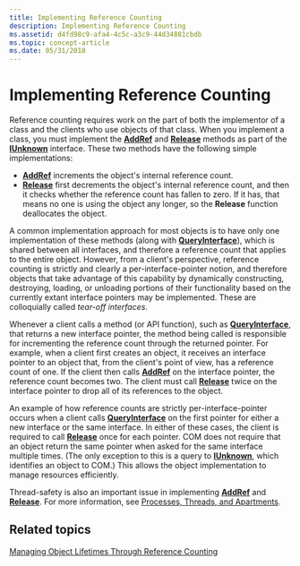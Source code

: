 ```yaml
---
title: Implementing Reference Counting
description: Implementing Reference Counting
ms.assetid: d4fd98c9-afa4-4c5c-a3c9-44d34881cbdb
ms.topic: concept-article
ms.date: 05/31/2018
---
```


# Implementing Reference Counting

Reference counting requires work on the part of both the implementor of a class and the clients who use objects of that class. When you implement a class, you must implement the [**AddRef**](/windows/win32/api/unknwn/nf-unknwn-iunknown-addref) and [**Release**](/windows/win32/api/unknwn/nf-unknwn-iunknown-release) methods as part of the [**IUnknown**](/windows/desktop/api/Unknwn/nn-unknwn-iunknown) interface. These two methods have the following simple implementations:

-   [**AddRef**](/windows/win32/api/unknwn/nf-unknwn-iunknown-addref) increments the object's internal reference count.
-   [**Release**](/windows/win32/api/unknwn/nf-unknwn-iunknown-release) first decrements the object's internal reference count, and then it checks whether the reference count has fallen to zero. If it has, that means no one is using the object any longer, so the **Release** function deallocates the object.

A common implementation approach for most objects is to have only one implementation of these methods (along with [**QueryInterface**](/windows/desktop/api/Unknwn/nf-unknwn-iunknown-queryinterface(q))), which is shared between all interfaces, and therefore a reference count that applies to the entire object. However, from a client's perspective, reference counting is strictly and clearly a per-interface-pointer notion, and therefore objects that take advantage of this capability by dynamically constructing, destroying, loading, or unloading portions of their functionality based on the currently extant interface pointers may be implemented. These are colloquially called *tear-off interfaces*.

Whenever a client calls a method (or API function), such as [**QueryInterface**](/windows/desktop/api/Unknwn/nf-unknwn-iunknown-queryinterface(q)), that returns a new interface pointer, the method being called is responsible for incrementing the reference count through the returned pointer. For example, when a client first creates an object, it receives an interface pointer to an object that, from the client's point of view, has a reference count of one. If the client then calls [**AddRef**](/windows/win32/api/unknwn/nf-unknwn-iunknown-addref) on the interface pointer, the reference count becomes two. The client must call [**Release**](/windows/win32/api/unknwn/nf-unknwn-iunknown-release) twice on the interface pointer to drop all of its references to the object.

An example of how reference counts are strictly per-interface-pointer occurs when a client calls [**QueryInterface**](/windows/desktop/api/Unknwn/nf-unknwn-iunknown-queryinterface(q)) on the first pointer for either a new interface or the same interface. In either of these cases, the client is required to call [**Release**](/windows/win32/api/unknwn/nf-unknwn-iunknown-release) once for each pointer. COM does not require that an object return the same pointer when asked for the same interface multiple times. (The only exception to this is a query to [**IUnknown**](/windows/desktop/api/Unknwn/nn-unknwn-iunknown), which identifies an object to COM.) This allows the object implementation to manage resources efficiently.

Thread-safety is also an important issue in implementing [**AddRef**](/windows/win32/api/unknwn/nf-unknwn-iunknown-addref) and [**Release**](/windows/win32/api/unknwn/nf-unknwn-iunknown-release). For more information, see [Processes, Threads, and Apartments](processes--threads--and-apartments.md).

## Related topics

<dl> <dt>

[Managing Object Lifetimes Through Reference Counting](managing-object-lifetimes-through-reference-counting.md)
</dt> </dl>

 

 
